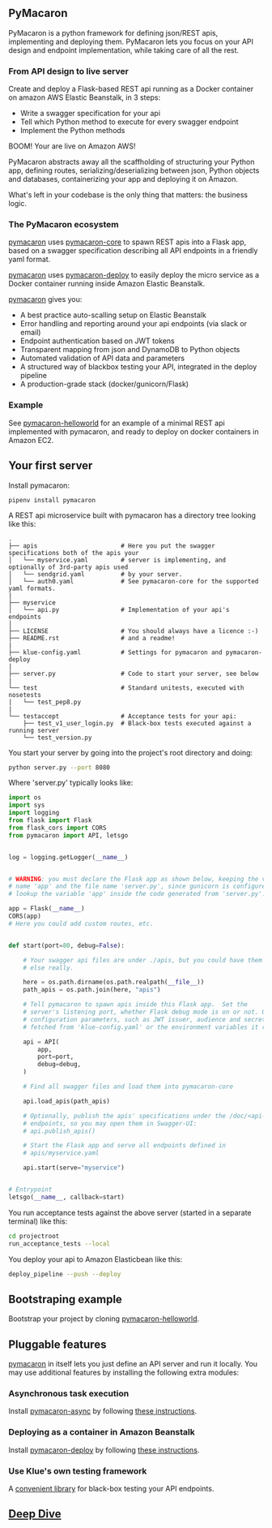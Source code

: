 ## PyMacaron

PyMacaron is a python framework for defining json/REST apis, implementing and deploying them. PyMacaron lets you focus on your API design and endpoint implementation, while taking care of all the rest.

### From API design to live server

Create and deploy a Flask-based REST api running as a Docker container on
amazon AWS Elastic Beanstalk, in 3 steps:

* Write a swagger specification for your api
* Tell which Python method to execute for every swagger endpoint
* Implement the Python methods

BOOM! Your are live on Amazon AWS!

PyMacaron abstracts away all the scaffholding of structuring your Python app,
defining routes, serializing/deserializing between json, Python objects and
databases, containerizing your app and deploying it on Amazon.

What's left in your codebase is the only thing that matters: the business
logic.

### The PyMacaron ecosystem

[pymacaron](https://github.com/pymacaron/pymacaron) uses
[pymacaron-core](https://github.com/pymacaron/pymacaron-core) to
spawn REST apis into a Flask app, based on a swagger
specification describing all API endpoints in a friendly yaml format.

[pymacaron](https://github.com/pymacaron/pymacaron) uses
[pymacaron-deploy](https://github.com/pymacaron/pymacaron-deploy)
to easily deploy the micro service as a Docker container running inside Amazon
Elastic Beanstalk.

[pymacaron](https://github.com/pymacaron/pymacaron) gives
you:

* A best practice auto-scalling setup on Elastic Beanstalk
* Error handling and reporting around your api endpoints (via slack or email)
* Endpoint authentication based on JWT tokens
* Transparent mapping from json and DynamoDB to Python objects
* Automated validation of API data and parameters
* A structured way of blackbox testing your API, integrated in the deploy pipeline
* A production-grade stack (docker/gunicorn/Flask)

### Example

See
[pymacaron-helloworld](https://github.com/pymacaron/pymacaron-helloworld)
for an example of a minimal REST api implemented with pymacaron, and
ready to deploy on docker containers in Amazon EC2.

## Your first server

Install pymacaron:

```
pipenv install pymacaron
```

A REST api microservice built with pymacaron has a directory tree looking like
this:

```
.
├── apis                       # Here you put the swagger specifications both of the apis your
│   └── myservice.yaml         # server is implementing, and optionally of 3rd-party apis used
│   └── sendgrid.yaml          # by your server.
│   └── auth0.yaml             # See pymacaron-core for the supported yaml formats.
|
├── myservice
│   └── api.py                 # Implementation of your api's endpoints
│
├── LICENSE                    # You should always have a licence :-)
├── README.rst                 # and a readme!
|
├── klue-config.yaml           # Settings for pymacaron and pymacaron-deploy
|
├── server.py                  # Code to start your server, see below
|
└── test                       # Standard unitests, executed with nosetests
|   └── test_pep8.py
|
└── testaccept                 # Acceptance tests for your api:
    ├── test_v1_user_login.py  # Black-box tests executed against a running server
    └── test_version.py

```

You start your server by going into the project's root directory and doing:

```bash
python server.py --port 8080
```

Where 'server.py' typically looks like:

```python
import os
import sys
import logging
from flask import Flask
from flask_cors import CORS
from pymacaron import API, letsgo


log = logging.getLogger(__name__)


# WARNING: you must declare the Flask app as shown below, keeping the variable
# name 'app' and the file name 'server.py', since gunicorn is configured to
# lookup the variable 'app' inside the code generated from 'server.py'.

app = Flask(__name__)
CORS(app)
# Here you could add custom routes, etc.


def start(port=80, debug=False):

    # Your swagger api files are under ./apis, but you could have them anywhere
    # else really.

    here = os.path.dirname(os.path.realpath(__file__))
    path_apis = os.path.join(here, "apis")

    # Tell pymacaron to spawn apis inside this Flask app.  Set the
    # server's listening port, whether Flask debug mode is on or not. Other
    # configuration parameters, such as JWT issuer, audience and secret, are
    # fetched from 'klue-config.yaml' or the environment variables it refers to.

    api = API(
        app,
        port=port,
        debug=debug,
    )

    # Find all swagger files and load them into pymacaron-core

    api.load_apis(path_apis)

    # Optionally, publish the apis' specifications under the /doc/<api-name>
    # endpoints, so you may open them in Swagger-UI:
    # api.publish_apis()

    # Start the Flask app and serve all endpoints defined in
    # apis/myservice.yaml

    api.start(serve="myservice")


# Entrypoint
letsgo(__name__, callback=start)
```


You run acceptance tests against the above server (started in a separate
terminal) like this:

```bash
cd projectroot
run_acceptance_tests --local
```

You deploy your api to Amazon Elasticbean like this:

```bash
deploy_pipeline --push --deploy
```


## Bootstraping example

Bootstrap your project by cloning [pymacaron-helloworld](https://github.com/pymacaron/pymacaron-helloworld).

## Pluggable features

[pymacaron](https://github.com/pymacaron/pymacaron) in itself lets you
just define an API server and run it locally. You may use additional features
by installing the following extra modules:

### Asynchronous task execution

Install [pymacaron-async](https://github.com/pymacaron/pymacaron-async) by
following [these instructions](https://github.com/pymacaron/pymacaron-async#setup).

### Deploying as a container in Amazon Beanstalk

Install [pymacaron-deploy](https://github.com/pymacaron/pymacaron-deploy) by
following [these instructions](https://github.com/pymacaron/pymacaron-deploy#setup).

### Use Klue's own testing framework

A [convenient library](https://github.com/pymacaron/klue-unit) for black-box testing your API endpoints.

## [Deep Dive](DEEP_DIVE.md)
